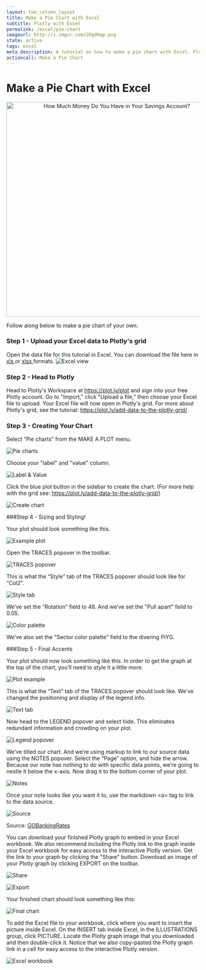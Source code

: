 ```yaml
---
layout: two_column_layout
title: Make a Pie Chart with Excel
subtitle: Plotly with Excel
permalink: /excel/pie-chart
imageurl: http://i.imgur.com/2OgdHqp.png
state: active
tags: excel
meta_description: A tutorial on how to make a pie chart with Excel. Plotly is the easiest and fastest way to make and share graphs online.
actioncall: Make a Pie Chart
---
```


# Make a Pie Chart with Excel

<div>
    <a href="https://plot.ly/~Dreamshot/6177/" target="_blank" title="How Much Money Do You Have in Your Savings Account?" style="display: block; text-align: center;"><img src="https://plot.ly/~Dreamshot/6177.png" alt="How Much Money Do You Have in Your Savings Account?" style="max-width: 100%;width: 560px;"  width="560" onerror="this.onerror=null;this.src='https://plot.ly/404.png';" /></a>
    <script data-plotly="Dreamshot:6177" src="https://plot.ly/embed.js" async></script>
</div>

Follow along below to make a pie chart of your own.

### Step 1 - Upload your Excel data to Plotly's grid

Open the data file for this tutorial in Excel. You can download the file here in 
<a class="link--impt" href="https://www.dropbox.com/s/3h242p30pphiqud/How%20Much%20Money%20do%20You%20Have%20in%20Your%20Savings%20Account_%20copy.xls?raw=1" target="_blank">
       xls
      </a>
      or
      <a class="link--impt" href="https://www.dropbox.com/s/4kedvb1raefjx7y/How%20Much%20Money%20do%20You%20Have%20in%20Your%20Savings%20Account_.xlsx?raw=1" target="_blank">
       xlsx
      </a>
      formats.
![Excel view](http://i.imgur.com/QyEi1dy.png)

### Step 2 - Head to Plotly
      
Head to Plotly's Workspace at <a class="link--impt" href="/plot">https://plot.ly/plot</a> and sign into your free Plotly account. Go to "Import," click "Upload a file," then choose your Excel file to upload. Your Excel file will now open in Plotly's grid. For more about Plotly's grid, see the tutorial: <a class="link--impt" href="/add-data-to-the-plotly-grid/">https://plot.ly/add-data-to-the-plotly-grid/</a>

### Step 3 - Creating Your Chart

Select “Pie charts” from the MAKE A PLOT menu.

![Pie charts](http://i.imgur.com/NjOZh0d.png)

Choose your "label" and "value" column.

![Label & Value](http://i.imgur.com/gLmuex2.png)

Click the blue plot button in the sidebar to create the chart. (For more help with the grid see: <a class="link--impt" href="/add-data-to-the-plotly-grid/">https://plot.ly/add-data-to-the-plotly-grid/</a>)

![Create chart](http://i.imgur.com/MDMUhho.png)

###Step 4 - Sizing and Styling!

Your plot should look something like this. 

![Example plot](http://i.imgur.com/Qd3kGT1.png)

Open the TRACES popover in the toolbar.

![TRACES popover](http://i.imgur.com/Pu8Lftp.png)

This is what the “Style” tab of the TRACES popover should look like for “Col2”.

![Style tab](http://i.imgur.com/befxKks.png)

We’ve set the “Rotation” field to 48. And we’ve set the "Pull apart" feild to 0.05.

![Color palette](http://i.imgur.com/Oc0ekHN.png)

We’ve also set the "Sector color palette" field to the divering PiYG.

###Step 5 - Final Accents

Your plot should now look something like this. In order to get the graph at the top of the chart, you’ll need to style it a little more.

![Plot example](http://i.imgur.com/BNpuz57.png)

This is what the “Text” tab of the TRACES popover should look like. We’ve changed the positioning and display of the legend info.
    
![Text tab](http://i.imgur.com/IE7CytX.png)    

Now head to the LEGEND popover and select hide. This eliminates redundant information and crowding on your plot.

![Legend popover](http://i.imgur.com/j6zXlbH.png)

We’ve titled our chart. And we’re using markup to link to our source data using the NOTES popover. Select the “Page” option, and hide the arrow. Because our note has nothing to do with specific data points, we’re going to nestle it below the x-axis. Now drag it to the bottom corner of your plot.

![Notes](http://i.imgur.com/OHaGDoz.png)

Once your note looks like you want it to, use the markdown &lt;a&gt; tag to link to the data source.

![Source](http://i.imgur.com/OHaGDoz.png)

Source: <a href="http://www.gobankingrates.com/savings-account/62-percent-americans-under-1000-savings-survey-finds/">GOBankingRates</a>

You can download your finished Plotly graph to embed in your Excel workbook. We also recommend including the Plotly link to the graph inside your Excel workbook for easy access to the interactive Plotly version. Get the link to your graph by clicking the "Share" button. Download an image of your Plotly graph by clicking EXPORT on the toolbar.

![Share](http://i.imgur.com/j1W3svM.png)

![Export](http://i.imgur.com/OeC7MYL.png)

Your finished chart should look something like this:

![Final chart](http://i.imgur.com/EUsZAFI.png)

To add the Excel file to your workbook, click where you want to insert the picture inside Excel. On the INSERT tab inside Excel, in the ILLUSTRATIONS group, click PICTURE. Locate the Plotly graph image that you downloaded and then double-click it. Notice that we also copy-pasted the Plotly graph link in a cell for easy access to the interactive Plotly version.

![Excel workbook](http://i.imgur.com/A54g3on.png)
